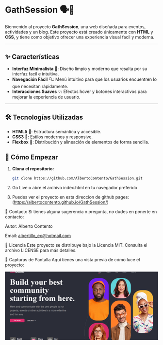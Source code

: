 # GathSession 🗣️💬

Bienvenido al proyecto **GathSession**, una web diseñada para eventos, actividades y un blog. Este proyecto está creado únicamente con **HTML** y **CSS**, y tiene como objetivo ofrecer una experiencia visual facil y moderna.

---

## ✨ Características

- **Interfaz Minimalista** 🎨: Diseño limpio y moderno que resalta por su interfaz facil e intuitiva.
- **Navegación Fácil** 🔍: Menú intuitivo para que los usuarios encuentren lo que necesitan rápidamente.
- **Interacciones Suaves** 💡: Efectos hover y botones interactivos para mejorar la experiencia de usuario.

---

## 🛠️ Tecnologías Utilizadas

- **HTML5** 📄: Estructura semántica y accesible.
- **CSS3** 🎨: Estilos modernos y responsive.
- **Flexbox** 📐: Distribución y alineación de elementos de forma sencilla.

## 🚀 Cómo Empezar

1. **Clona el repositorio:**
   ```bash
   git clone https://github.com/AlbertoContento/GathSession.git
   ```
2. Go Live o abre el archivo index.html en tu navegador preferido

3. Puedes ver el proyecto en esta direccion de github pages: (https://albertocontento.github.io/GathSession/)

💌 Contacto
Si tienes alguna sugerencia o pregunta, no dudes en ponerte en contacto:

Autor: Alberto Contento

Email: albertillo_ec@hotmail.com

📜 Licencia
Este proyecto se distribuye bajo la Licencia MIT. Consulta el archivo LICENSE para más detalles.

🎨 Capturas de Pantalla
Aquí tienes una vista previa de cómo luce el proyecto:

![Pantalla Principal](https://github.com/AlbertoContento/GathSession/blob/main/media/Captura%20de%20pantalla.png)
